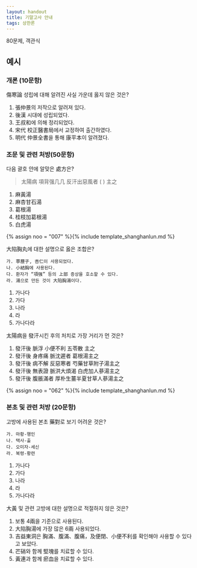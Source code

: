 ```yaml
---
layout: handout
title: 기말고사 안내
tags: 상한론
---
```


80문제, 객관식

## 예시

### 개론 (10문항)

傷寒論 성립에 대해 알려진 사실 가운데 옳지 않은 것은?
1. 張仲景의 저작으로 알려져 있다.
2. 後漢 시대에 성립되었다.
3. 王叔和에 의해 정리되었다.
4. 宋代 校正醫書局에서 교정하여 출간하였다.
5. 明代 仲景全書을 통해 康平本이 알려졌다.

### 조문 및 관련 처방(50문항)

다음 괄호 안에 알맞은 處方은?

> 太陽病 項背强几几 反汗出惡風者 (  ) 主之

1. 麻黃湯
2. 麻杏甘石湯
3. 葛根湯
4. 桂枝加葛根湯
5. 白虎湯

{% assign noo = "007" %}{% include template_shanghanlun.md %}

大陷胸丸에 대한 설명으로 옳은 조합은?

```
가. 葶藶子, 杏仁이 사용되었다.
나. 小結胸에 사용된다.
다. 환자가 “項强” 등의 上部 증상을 호소할 수 있다.
라. 湯으로 만든 것이 大陷胸湯이다.
```

1. 가나다
2. 가다
3. 나라
4. 라
5. 가나다라


太陽病을 發汗시킨 후의 처치로 가장 거리가 먼 것은?
1. 發汗後 脈浮 小便不利 五苓散 主之
2. 發汗後 身疼痛 脈沈遲者 葛根湯主之
3. 發汗後 病不解 反惡寒者 芍藥甘草附子湯主之
4. 發汗後 無表證 脈洪大煩渴 白虎加人蔘湯主之
5. 發汗後 腹脹滿者 厚朴生薑半夏甘草人蔘湯主之

{% assign noo = "062" %}{% include template_shanghanlun.md %}

### 본초 및 관련 처방 (20문항)

고방에 사용된 본초 藥對로 보기 어려운 것은?

```
가. 마황-행인
나. 택사-출
다. 오미자-세신
라. 복령-황련
```

1. 가나다
2. 가다
3. 나라
4. 라
5. 가나다라


大黃 및 관련 고방에 대한 설명으로 적절하지 않은 것은?
1. 보통 4兩을 기준으로 사용된다.
2. 大陷胸湯에 가장 많은 6兩 사용되었다.
3. 吉益東洞은 胸滿、腹滿、腹痛，及便閉、小便不利를 확인해야 사용할 수 있다고 보았다.
4. 芒硝와 함께 堅塊를 치료할 수 있다.
5. 黃連과 함께 瘀血을 치료할 수 있다.
